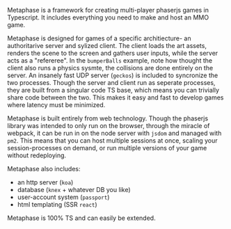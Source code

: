 Metaphase is a framework for creating multi-player phaserjs games in Typescript. It includes everything you need to make and host an MMO game. 

Metaphase is designed for games of a specific architiecture- an authoritarive server and sylized client. The client loads the art assets, renders the scene to the screen and gathers user inputs, while the server acts as a "refereree". In the `bumperBalls` example, note how thought the client also runs a physics sysmte, the collisions are done entirely on the server. An insanely fast UDP server (`geckos`) is included to syncronize the two processes. Though the server and client run as seperate processes, they are built from a singular code TS base, which means you can trivially share code between the two. This makes it easy and fast to develop games where latency must be minimized. 

Metaphase is built entirely from web technology. Though the phaserjs library was intended to only run on the browser, through the miracle of webpack, it can be run in on the node server with `jsdom` and managed with `pm2`. This means that you can host multiple sessions at once, scaling your session-processes on demand, or run multiple versions of your game without redeploying. 

Metaphase also includes:
- an http server (`koa`)
- database (`knex` + whatever DB you like)
- user-account system (`passport`)
- html templating (SSR `react`)

Metaphase is 100% TS and can easily be extended.
